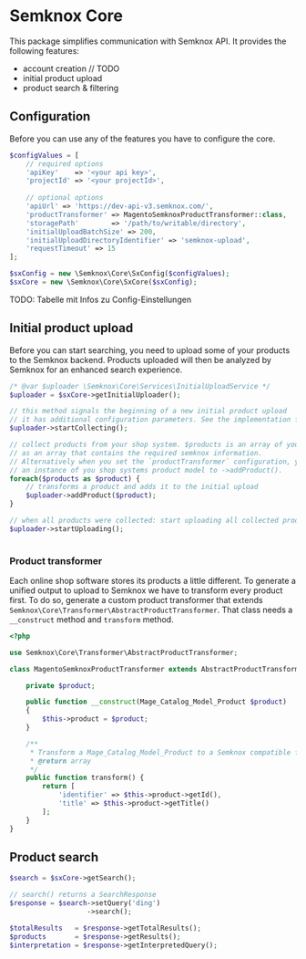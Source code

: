 # Semknox Core

This package simplifies communication with Semknox API. It provides the following features:

* account creation // TODO
* initial product upload
* product search & filtering

## Configuration

Before you can use any of the features you have to configure the core.


~~~php
$configValues = [
    // required options
    'apiKey'    => '<your api key>',
    'projectId' => '<your projectId>',  
    
    // optional options
    'apiUrl' => 'https://dev-api-v3.semknox.com/',
    'productTransformer' => MagentoSemknoxProductTransformer::class,
    'storagePath'        => '/path/to/writable/directory',
    'initialUploadBatchSize' => 200,
    'initialUploadDirectoryIdentifier' => 'semknox-upload',
    'requestTimeout' => 15
];

$sxConfig = new \Semknox\Core\SxConfig($configValues);
$sxCore = new \Semknox\Core\SxCore($sxConfig);
~~~

TODO: Tabelle mit Infos zu Config-Einstellungen

## Initial product upload

Before you can start searching, you need to upload some of your products to the Semknox backend. Products uploaded will then be analyzed by Semknox for an enhanced search experience.

~~~php
/* @var $uploader \Semknox\Core\Services\InitialUploadService */
$uploader = $sxCore->getInitialUploader();

// this method signals the beginning of a new initial product upload
// it has additional configuration parameters. See the implementation for details. 
$uploader->startCollecting();

// collect products from your shop system. $products is an array of your products
// as an array that contains the required semknox information.
// Alternatively when you set the `productTransformer` configuration, you can pass
// an instance of you shop systems product model to ->addProduct(). 
foreach($products as $product) {
    // transforms a product and adds it to the initial upload
    $uploader->addProduct($product);
}

// when all products were collected: start uploading all collected products 
$uploader->startUploading();
  
~~~


### Product transformer

Each online shop software stores its products a little different. To generate a unified output to upload to Semknox we have to transform every product first. To do so, generate a custom product transformer that extends `Semknox\Core\Transformer\AbstractProductTransformer`.
That class needs a `__construct` method and `transform` method. 

```php
<?php

use Semknox\Core\Transformer\AbstractProductTransformer;

class MagentoSemknoxProductTransformer extends AbstractProductTransformer {

    private $product;

    public function __construct(Mage_Catalog_Model_Product $product)
    {
        $this->product = $product;
    }   

    /**
     * Transform a Mage_Catalog_Model_Product to a Semknox compatible format.
     * @return array
     */
    public function transform() {
        return [
            'identifier' => $this->product->getId(),
            'title' => $this->product->getTitle()
        ];        
    } 
}
```
 
## Product search

~~~php
$search = $sxCore->getSearch();

// search() returns a SearchResponse
$response = $search->setQuery('ding')
                   ->search();

$totalResults   = $response->getTotalResults();
$products       = $response->getResults();
$interpretation = $response->getInterpretedQuery();

~~~